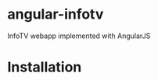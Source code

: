 angular-infotv
==============

InfoTV webapp implemented with AngularJS


Installation
============
